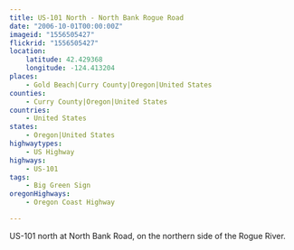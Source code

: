 ```yaml
---
title: US-101 North - North Bank Rogue Road
date: "2006-10-01T00:00:00Z"
imageid: "1556505427"
flickrid: "1556505427"
location:
    latitude: 42.429368
    longitude: -124.413204
places:
    - Gold Beach|Curry County|Oregon|United States
counties:
    - Curry County|Oregon|United States
countries:
    - United States
states:
    - Oregon|United States
highwaytypes:
    - US Highway
highways:
    - US-101
tags:
    - Big Green Sign
oregonHighways:
    - Oregon Coast Highway

---
```

US-101 north at North Bank Road, on the northern side of the Rogue River.